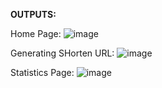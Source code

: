 **OUTPUTS:**

Home Page: 
![image](https://github.com/user-attachments/assets/b24ee046-17c0-4831-ac97-ba8ed8e22d9e)

Generating SHorten URL:
![image](https://github.com/user-attachments/assets/146e0532-b5ea-4fc9-bf93-8fce6637dc74)

Statistics Page: 
![image](https://github.com/user-attachments/assets/c9e09741-b5f1-4c28-b0aa-6b6bef6e73e1)
